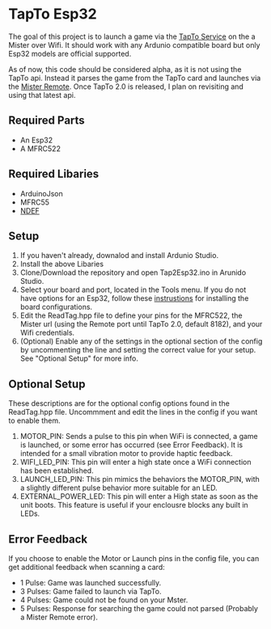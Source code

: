 # TapTo Esp32

The goal of this project is to launch a game via the [TapTo Service](https://github.com/TapToCommunity/tapto) on the a Mister over Wifi. It should work with any Ardunio compatible board but only Esp32 models are official supported.

As of now, this code should be considered alpha, as it is not using the TapTo api. Instead it parses the game from the TapTo card and launches via the [Mister Remote](https://github.com/wizzomafizzo/mrext?tab=readme-ov-file#remote). Once TapTo 2.0 is released, I plan on revisiting and using that latest api.

## Required Parts
* An Esp32
* A MFRC522

## Required Libaries
* ArduinoJson
* MFRC55
* [NDEF](https://github.com/don/NDEF/tree/master)

## Setup
1. If you haven't already, downalod and install Ardunio Studio.
2. Install the above Libaries
3. Clone/Download the repository and open Tap2Esp32.ino in Arunido Studio.
4. Select your board and port, located in the Tools menu. If you do not have options for an Esp32, follow these [instrustions](https://docs.sunfounder.com/projects/umsk/en/latest/03_esp32/esp32_start/03_install_esp32.html) for installing the board configurations.
5. Edit the ReadTag.hpp file to define your pins for the MFRC522, the Mister url (using the Remote port until TapTo 2.0, default 8182), and your Wifi credentials.
6. (Optional) Enable any of the settings in the optional section of the config by uncommenting the line and setting the correct value for your setup. See "Optional Setup" for more info.

## Optional Setup
These descriptions are for the optional config options found in the ReadTag.hpp file. Uncommment and edit the lines in the config if you want to enable them.
1. MOTOR_PIN: Sends a pulse to this pin when WiFi is connected, a game is launched, or some error has occurred (see Error Feedback). It is intended for a small vibration motor to provide haptic feedback.
2. WIFI_LED_PIN: This pin will enter a high state once a WiFi connection has been established.
3. LAUNCH_LED_PIN: This pin mimics the behaviors the MOTOR_PIN, with a slightly different pulse behavior more suitable for an LED.
4. EXTERNAL_POWER_LED: This pin will enter a High state as soon as the unit boots. This feature is useful if your enclousre blocks any built in LEDs.

## Error Feedback
If you choose to enable the Motor or Launch pins in the config file, you can get additional feedback when scanning a card:
* 1 Pulse: Game was launched successfully.
* 3 Pulses: Game failed to launch via TapTo.
* 4 Pulses: Game could not be found on your Mster.
* 5 Pulses: Response for searching the game could not parsed (Probably a Mister Remote error).
